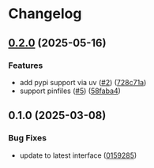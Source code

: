 # Changelog

## [0.2.0](https://github.com/snakemake/snakemake-software-deployment-plugin-conda/compare/v0.1.0...v0.2.0) (2025-05-16)


### Features

* add pypi support via uv ([#2](https://github.com/snakemake/snakemake-software-deployment-plugin-conda/issues/2)) ([728c71a](https://github.com/snakemake/snakemake-software-deployment-plugin-conda/commit/728c71a8d4d62334ddb516acb23c992b5bcb656e))
* support pinfiles ([#5](https://github.com/snakemake/snakemake-software-deployment-plugin-conda/issues/5)) ([58faba4](https://github.com/snakemake/snakemake-software-deployment-plugin-conda/commit/58faba47e8bb782dea27427f8419e4e5b47a6b20))

## 0.1.0 (2025-03-08)


### Bug Fixes

* update to latest interface ([0159285](https://github.com/snakemake/snakemake-software-deployment-plugin-conda/commit/015928520a4d87bb545cd2c1ab21f45f36466738))
